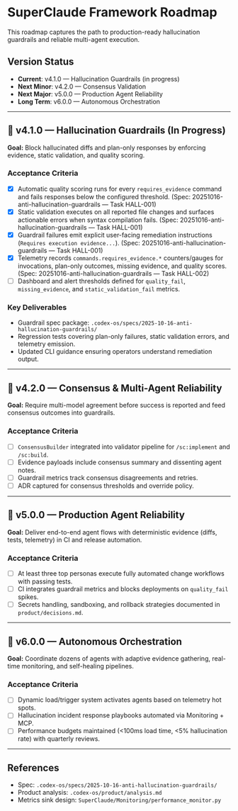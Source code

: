 # SuperClaude Framework Roadmap

This roadmap captures the path to production-ready hallucination guardrails and reliable multi-agent execution.

## Version Status
- **Current**: v4.1.0 — Hallucination Guardrails (in progress)
- **Next Minor**: v4.2.0 — Consensus Validation
- **Next Major**: v5.0.0 — Production Agent Reliability
- **Long Term**: v6.0.0 — Autonomous Orchestration

---

## 🎯 v4.1.0 — Hallucination Guardrails (In Progress)
**Goal:** Block hallucinated diffs and plan-only responses by enforcing evidence, static validation, and quality scoring.

### Acceptance Criteria
- [x] Automatic quality scoring runs for every `requires_evidence` command and fails responses below the configured threshold. (Spec: 20251016-anti-hallucination-guardrails — Task HALL-001)
- [x] Static validation executes on all reported file changes and surfaces actionable errors when syntax compilation fails. (Spec: 20251016-anti-hallucination-guardrails — Task HALL-001)
- [x] Guardrail failures emit explicit user-facing remediation instructions (`Requires execution evidence...`). (Spec: 20251016-anti-hallucination-guardrails — Task HALL-001)
- [x] Telemetry records `commands.requires_evidence.*` counters/gauges for invocations, plan-only outcomes, missing evidence, and quality scores. (Spec: 20251016-anti-hallucination-guardrails — Task HALL-002)
- [ ] Dashboard and alert thresholds defined for `quality_fail`, `missing_evidence`, and `static_validation_fail` metrics.

### Key Deliverables
- Guardrail spec package: `.codex-os/specs/2025-10-16-anti-hallucination-guardrails/`
- Regression tests covering plan-only failures, static validation errors, and telemetry emission.
- Updated CLI guidance ensuring operators understand remediation output.

---

## 🧭 v4.2.0 — Consensus & Multi-Agent Reliability
**Goal:** Require multi-model agreement before success is reported and feed consensus outcomes into guardrails.

### Acceptance Criteria
- [ ] `ConsensusBuilder` integrated into validator pipeline for `/sc:implement` and `/sc:build`.
- [ ] Evidence payloads include consensus summary and dissenting agent notes.
- [ ] Guardrail metrics track consensus disagreements and retries.
- [ ] ADR captured for consensus thresholds and override policy.

---

## 🚀 v5.0.0 — Production Agent Reliability
**Goal:** Deliver end-to-end agent flows with deterministic evidence (diffs, tests, telemetry) in CI and release automation.

### Acceptance Criteria
- [ ] At least three top personas execute fully automated change workflows with passing tests.
- [ ] CI integrates guardrail metrics and blocks deployments on `quality_fail` spikes.
- [ ] Secrets handling, sandboxing, and rollback strategies documented in `product/decisions.md`.

---

## 🌌 v6.0.0 — Autonomous Orchestration
**Goal:** Coordinate dozens of agents with adaptive evidence gathering, real-time monitoring, and self-healing pipelines.

### Acceptance Criteria
- [ ] Dynamic load/trigger system activates agents based on telemetry hot spots.
- [ ] Hallucination incident response playbooks automated via Monitoring + MCP.
- [ ] Performance budgets maintained (<100ms load time, <5% hallucination rate) with quarterly reviews.

---

## References
- Spec: `.codex-os/specs/2025-10-16-anti-hallucination-guardrails/`
- Product analysis: `.codex-os/product/analysis.md`
- Metrics sink design: `SuperClaude/Monitoring/performance_monitor.py`
